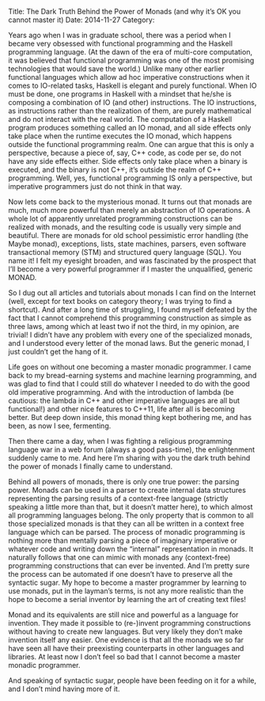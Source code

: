 Title: The Dark Truth Behind the Power of Monads (and why it’s OK you cannot master it)
Date: 2014-11-27
Category: 

Years ago when I was in graduate school, there was a period when I became very obsessed with functional programming and the Haskell programming language. (At the dawn of the era of multi-core computation, it was believed that functional programming was one of the most promising technologies that would save the world.) Unlike many other earlier functional languages which allow ad hoc imperative constructions when it comes to IO-related tasks, Haskell is elegant and purely functional. When IO must be done, one programs in Haskell with a mindset that he/she is composing a combination of IO (and other) instructions. The IO instructions, as instructions rather than the realization of them, are purely mathematical and do not interact with the real world. The computation of a Haskell program produces something called an IO monad, and all side effects only take place when the runtime executes the IO monad, which happens outside the functional programming realm. One can argue that this is only a perspective, because a piece of, say, C++ code, as code per se, do not have any side effects either. Side effects only take place when a binary is executed, and the binary is not C++, it’s outside the realm of C++ programming. Well, yes, functional programming IS only a perspective, but imperative programmers just do not think in that way.

Now lets come back to the mysterious monad. It turns out that monads are much, much more powerful than merely an abstraction of IO operations. A whole lot of apparently unrelated programming constructions can be realized with monads, and the resulting code is usually very simple and beautiful. There are monads for old school pessimistic error handling (the Maybe monad), exceptions, lists, state machines, parsers, even software transactional memory (STM) and structured query language (SQL). You name it! I felt my eyesight broaden, and was fascinated by the prospect that I’ll become a very powerful programmer if I master the unqualified, generic MONAD.

So I dug out all articles and tutorials about monads I can find on the Internet (well, except for text books on category theory; I was trying to find a shortcut). And after a long time of struggling, I found myself defeated by the fact that I cannot comprehend this programming construction as simple as three laws, among which at least two if not the third, in my opinion, are trivial! I didn’t have any problem with every one of the specialized monads, and I understood every letter of the monad laws. But the generic monad, I just couldn’t get the hang of it.

Life goes on without one becoming a master monadic programmer. I came back to my bread-earning systems and machine learning programming, and was glad to find that I could still do whatever I needed to do with the good old imperative programming. And with the introduction of lambda (be cautious: the lambda in C++ and other imperative languages are all but functional!) and other nice features to C++11, life after all is becoming better. But deep down inside, this monad thing kept bothering me, and has been, as now I see, fermenting.

Then there came a day, when I was fighting a religious programming language war in a web forum (always a good pass-time), the enlightenment suddenly came to me. And here I’m sharing with you the dark truth behind the power of monads I finally came to understand.

Behind all powers of monads, there is only one true power: the parsing power. Monads can be used in a parser to create internal data structures representing the parsing results of a context-free language (strictly speaking a little more than that, but it doesn’t matter here), to which almost all programming languages belong. The only property that is common to all those specialized monads is that they can all be written in a context free language which can be parsed. The process of monadic programming is nothing more than mentally parsing a piece of imaginary imperative or whatever code and writing down the “internal” representation in monads. It naturally follows that one can mimic with monads any (context-free) programming constructions that can ever be invented. And I’m pretty sure the process can be automated if one doesn’t have to preserve all the syntactic sugar. My hope to become a master programmer by learning to use monads, put in the layman’s terms, is not any more realistic than the hope to become a serial inventor by learning the art of creating text files!

Monad and its equivalents are still nice and powerful as a language for invention. They made it possible to (re-)invent programming constructions without having to create new languages. But very likely they don’t make invention itself any easier. One evidence is that all the monads we so far have seen all have their preexisting counterparts in other languages and libraries. At least now I don’t feel so bad that I cannot become a master monadic programmer.

And speaking of syntactic sugar, people have been feeding on it for a while, and I don’t mind having more of it.

